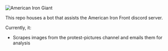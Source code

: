 ![American Iron Giant](https://m.media-amazon.com/images/M/MV5BMTQ5NTM4NTY5MV5BMl5BanBnXkFtZTgwOTg2Mzc2NjE@._V1_QL75_UX500_CR0,0,500,281_.jpg)

This repo houses a bot that assists the American Iron Front discord server.

Currently, it:
- Scrapes images from the protest-pictures channel and emails them for analysis


